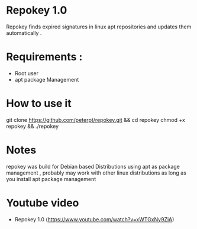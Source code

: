 # Repokey 1.0

Repokey finds expired signatures in linux apt repositories and updates them automatically .

# Requirements :
- Root user
- apt package Management

# How to use it

git clone https://github.com/peterpt/repokey.git && cd repokey
chmod +x repokey && ./repokey

# Notes
repokey was build for Debian based Distributions using apt as package management , probably may work
with other linux distributions as long as you install apt package management

# Youtube video
- Repokey 1.0 (https://www.youtube.com/watch?v=xWTGxNy9ZiA)
